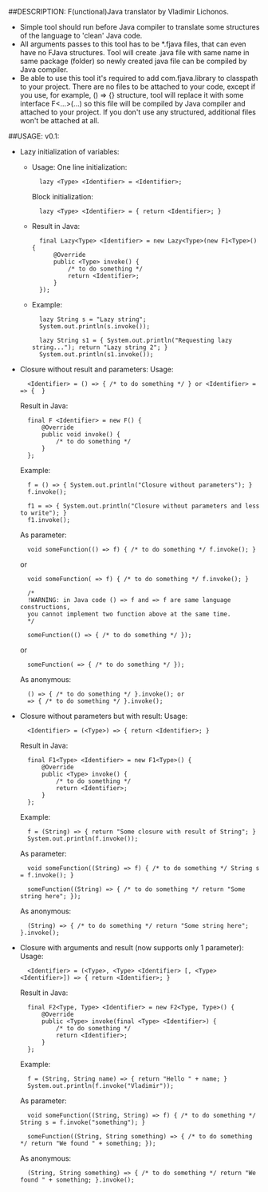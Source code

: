 ##DESCRIPTION:
F(unctional)Java translator by Vladimir Lichonos.

- Simple tool should run before Java compiler to translate some structures of the language to 'clean' Java code.
- All arguments passes to this tool has to be *.fjava files, that can even have no FJava structures. Tool will create .java file with same name in same package (folder) so newly created java file can be compiled by Java compiler.
- Be able to use this tool it's required to add com.fjava.library to classpath to your project. There are no files to be attached to your code, except if you use, for example, () => {} structure, tool will replace it with some interface F<...>(...) so this file will be compiled by Java compiler and attached to your project. If you don't use any structured, additional files won't be attached at all.
  
##USAGE:
v0.1:

- Lazy initialization of variables:
	- Usage:
		One line initialization:
		
			lazy <Type> <Identifier> = <Identifier>;
		
		Block initialization:
		
			lazy <Type> <Identifier> = { return <Identifier>; }
	
	- Result in Java:
	
			final Lazy<Type> <Identifier> = new Lazy<Type>(new F1<Type>() {
				@Override
				public <Type> invoke() {
					/* to do something */
					return <Identifier>;
				}
			});
		
	- Example:
	
			lazy String s = "Lazy string";
			System.out.println(s.invoke());
		
			lazy String s1 = { System.out.println("Requesting lazy string..."); return "Lazy string 2"; }
			System.out.println(s1.invoke());

- Closure without result and parameters:
	Usage:
	
		<Identifier> = () => { /* to do something */ } or <Identifier> = => {  }
	
	Result in Java:
	
		final F <Identifier> = new F() {
			@Override
			public void invoke() {
				/* to do something */
			}
		};
	
	Example:
		
		f = () => { System.out.println("Closure without parameters"); }
		f.invoke();
		
		f1 = => { System.out.println("Closure without parameters and less to write"); }
		f1.invoke();
		
	As parameter:
		
		void someFunction(() => f) { /* to do something */ f.invoke(); }
		
	or
	 
		void someFunction( => f) { /* to do something */ f.invoke(); }

		/*
		!WARNING: in Java code () => f and => f are same language constructions, 
		you cannot implement two function above at the same time.
		*/
		
		someFunction(() => { /* to do something */ });
		
	or
	
		someFunction( => { /* to do something */ });
		
	As anonymous:
		
		() => { /* to do something */ }.invoke(); or
		=> { /* to do something */ }.invoke();
		
- Closure without parameters but with result:
	Usage:
		
		<Identifier> = (<Type>) => { return <Identifier>; }
	
	Result in Java:
		
		final F1<Type> <Identifier> = new F1<Type>() {
			@Override
			public <Type> invoke() {
				/* to do something */
				return <Identifier>;
			}
		};
		
	Example:
		
		f = (String) => { return "Some closure with result of String"; }
		System.out.println(f.invoke());
	
	As parameter:
		
		void someFunction((String) => f) { /* to do something */ String s = f.invoke(); }
	
		someFunction((String) => { /* to do something */ return "Some string here"; });
	
	As anonymous:
		
		(String) => { /* to do something */ return "Some string here"; }.invoke();
		
- Closure with arguments and result (now supports only 1 parameter):
	Usage:
		
		<Identifier> = (<Type>, <Type> <Identifier> [, <Type> <Identifier>]) => { return <Identifier>; }
	
	Result in Java:
		
		final F2<Type, Type> <Identifier> = new F2<Type, Type>() {
			@Override
			public <Type> invoke(final <Type> <Identifier>) {
				/* to do something */
				return <Identifier>;
			}
		};
	
	Example:
		
		f = (String, String name) => { return "Hello " + name; }
		System.out.println(f.invoke("Vladimir"));
	
	As parameter:
		
		void someFunction((String, String) => f) { /* to do something */ String s = f.invoke("something"); }
		
		someFunction((String, String something) => { /* to do something */ return "We found " + something; });
	
	As anonymous:
		
		(String, String something) => { /* to do something */ return "We found " + something; }.invoke();
		
